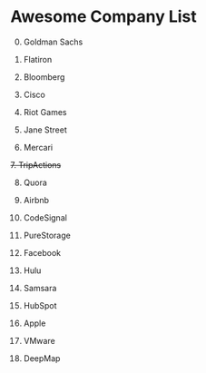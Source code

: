 # Awesome Company List

0. Goldman Sachs

1. Flatiron

2. Bloomberg

3. Cisco

4. Riot Games

5. Jane Street

6. Mercari

~~7. TripActions~~

8. Quora

9. Airbnb

10. CodeSignal

11. PureStorage

12. Facebook

13. Hulu

14. Samsara

15. HubSpot

16. Apple

17. VMware

18. DeepMap
